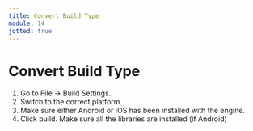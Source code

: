 ```yaml
---
title: Convert Build Type
module: 14
jotted: true
---
```


# Convert Build Type

1. Go to File -> Build Settings.
2. Switch to the correct platform.
3. Make sure either Android or iOS has been installed with the engine.
4. Click build. Make sure all the libraries are installed (if Android)